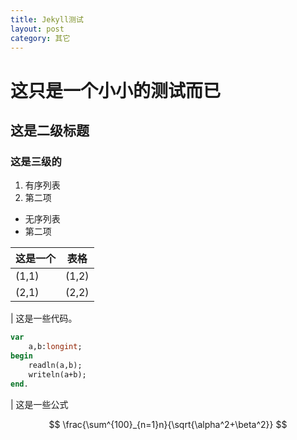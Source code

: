 ```yaml
---
title: Jekyll测试
layout: post
category: 其它
---
```


# 这只是一个小小的测试而已
## 这是二级标题
### 这是三级的

1. 有序列表
2. 第二项

- 无序列表
- 第二项


| 这是一个 | 表格  |
| -------- | ----- |
| (1,1)    | (1,2) |
| (2,1)    | (2,2) |

| 这是一些代码。

```pascal
var
	a,b:longint;
begin
	readln(a,b);
	writeln(a+b);
end.
```

| 这是一些公式

$$
\frac{\sum^{100}_{n=1}n}{\sqrt{\alpha^2+\beta^2}}
$$
